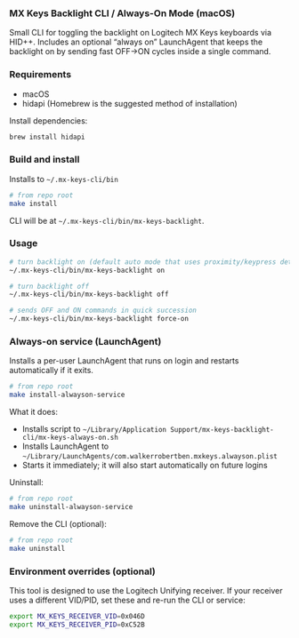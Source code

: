 ### MX Keys Backlight CLI / Always-On Mode (macOS)

Small CLI for toggling the backlight on Logitech MX Keys keyboards via HID++. Includes an optional “always on” LaunchAgent that keeps the backlight on by sending fast OFF→ON cycles inside a single command.

### Requirements

- macOS
- hidapi (Homebrew is the suggested method of installation)

Install dependencies:

```bash
brew install hidapi
```

### Build and install

Installs to `~/.mx-keys-cli/bin`

```bash
# from repo root
make install
```

CLI will be at `~/.mx-keys-cli/bin/mx-keys-backlight`.

### Usage

```bash
# turn backlight on (default auto mode that uses proximity/keypress detection)
~/.mx-keys-cli/bin/mx-keys-backlight on

# turn backlight off
~/.mx-keys-cli/bin/mx-keys-backlight off

# sends OFF and ON commands in quick succession
~/.mx-keys-cli/bin/mx-keys-backlight force-on
```

### Always-on service (LaunchAgent)

Installs a per-user LaunchAgent that runs on login and restarts automatically if it exits.

```bash
# from repo root
make install-alwayson-service
```

What it does:
- Installs script to `~/Library/Application Support/mx-keys-backlight-cli/mx-keys-always-on.sh`
- Installs LaunchAgent to `~/Library/LaunchAgents/com.walkerrobertben.mxkeys.alwayson.plist`
- Starts it immediately; it will also start automatically on future logins

Uninstall:

```bash
# from repo root
make uninstall-alwayson-service
```

Remove the CLI (optional):

```bash
# from repo root
make uninstall
```

### Environment overrides (optional)

This tool is designed to use the Logitech Unifying receiver. If your receiver uses a different VID/PID, set these and re-run the CLI or service:

```bash
export MX_KEYS_RECEIVER_VID=0x046D
export MX_KEYS_RECEIVER_PID=0xC52B
```
